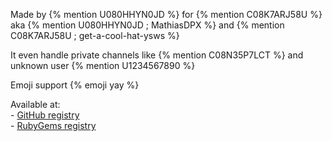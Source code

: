 ---
---

<title>Jekyll-HackClub</title>
<link rel="stylesheet" href="./assets/styles.css">

Made by {% mention U080HHYN0JD %} for {% mention C08K7ARJ58U %}<br>
aka {% mention U080HHYN0JD ; MathiasDPX %} and {% mention C08K7ARJ58U ; get-a-cool-hat-ysws %}

It even handle private channels like {% mention C08N35P7LCT %} and unknown user {% mention U1234567890 %}

Emoji support {% emoji yay %}

Available at:
<br>\- [GitHub registry](https://github.com/MathiasDPX/jekyll-hackclub/pkgs/rubygems/jekyll-hackclub)
<br>\- [RubyGems registry](https://rubygems.org/gems/jekyll-hackclub)